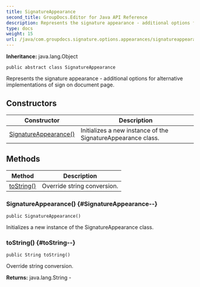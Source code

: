 ```yaml
---
title: SignatureAppearance
second_title: GroupDocs.Editor for Java API Reference
description: Represents the signature appearance - additional options for alternative implementations of sign on document page.
type: docs
weight: 15
url: /java/com.groupdocs.signature.options.appearances/signatureappearance/
---
```

**Inheritance:**
java.lang.Object
```
public abstract class SignatureAppearance
```

Represents the signature appearance - additional options for alternative implementations of sign on document page.
## Constructors

| Constructor | Description |
| --- | --- |
| [SignatureAppearance()](#SignatureAppearance--) | Initializes a new instance of the SignatureAppearance class. |
## Methods

| Method | Description |
| --- | --- |
| [toString()](#toString--) | Override string conversion. |
### SignatureAppearance() {#SignatureAppearance--}
```
public SignatureAppearance()
```


Initializes a new instance of the SignatureAppearance class.

### toString() {#toString--}
```
public String toString()
```


Override string conversion.

**Returns:**
java.lang.String - 
